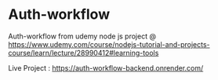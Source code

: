 # Auth-workflow
Auth-workflow from udemy node js project @ https://www.udemy.com/course/nodejs-tutorial-and-projects-course/learn/lecture/28990412#learning-tools

Live Project : https://auth-workflow-backend.onrender.com/
